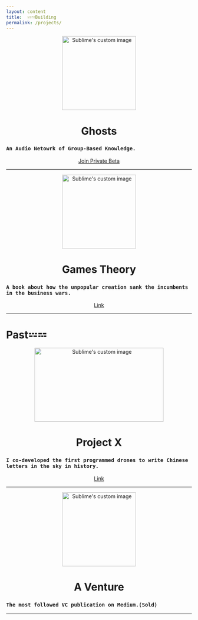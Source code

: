 ```yaml
---
layout: content
title:  𝌄𝌂Building
permalink: /projects/
---
```




<p align="center">
  <img width="200" height="200" src="https://i.imgur.com/qYXww6S.png" alt="Sublime's custom image"/>
</p>

<center><h1>Ghosts</h1></center>

### `An Audio Netowrk of Group-Based Knowledge.`
<center><a href="mailto:al@wormhole.technology">Join Private Beta</a></center>


---


<p align="center">
  <img width="200" height="200" src="https://i.imgur.com/oNNIQn2.png" alt="Sublime's custom image"/>
</p>

<center><h1>Games Theory</h1></center>


### `A book about how the unpopular creation sank the incumbents in the business wars.`
<center><a href="https://gamestheory.substack.com/about?utm_source=menu-dropdown">Link</a></center>


---

# Past𝌄𝌂



<p align="center">
  <img width="350" height="200" src="https://i.imgur.com/tqvLuMu.jpg" alt="Sublime's custom image"/>
</p>

<center><h1>Project X</h1></center>


### `I co-developed the first programmed drones to write Chinese letters in the sky in history.` 
<center><a href="[Link](https://vimeo.com/111901733)
">Link</a></center>

---

<p align="center">
  <img width="200" height="200" src="https://i.imgur.com/2Kxi0oa.jpg" alt="Sublime's custom image"/>
</p>

<center><h1>A Venture</h1></center>

### `The most followed VC publication on Medium.(Sold)`


---








